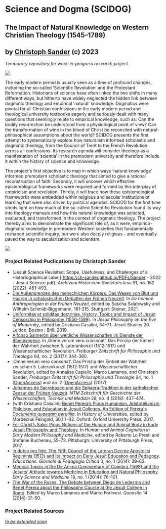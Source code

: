 # Science and Dogma (SCIDOG)
## The Impact of Natural Knowledge on Western Christian Theology (1545–1789)
## by [Christoph Sander](https://ch-sander.github.io/) (c) 2023

_Temporary repository for work-in-progress research project_


![](https://docs.google.com/drawings/d/e/2PACX-1vS8hiKovMuY1qZ3TkBK2Wcllf0Z28F-Lm7QLcFrYLcZctP7G48SXGwV6L8EDo--d4NQDep_c49QMKkq/pub?w=360&h=360)

The early modern period is usually seen as a time of profound changes, including the so-called ‘Scientific Revolution’ and the Protestant Reformation. Historians of science have often linked the two shifts in many different ways, but hitherto have widely neglected the hidden link between dogmatic theology and empirical ‘natural’ knowledge. Dogmatics were pivotal for all Christian confessions in the early modern period and theological university textbooks eagerly and seriously dealt with many questions that seemingly relate to empirical knowledge, such as: Can the bodily resurrection be understood from a physiological point of view? Can the transformation of wine in the blood of Christ be reconciled with natural-philosophical assumptions about the world? SCIDOG presents the first attempt to systematically explore how naturalism informed scholastic and dogmatic theology, from the Council of Trent to the French Revolution across all confessions. Its research agenda will consider theology as a manifestation of ‘scientia’ in the premodern university and therefore include it within the history of science and knowledge.

The project's first objective is to map in which ways ‘natural knowledge’ informed premodern scholastic theology that aimed to give a rational reconstruction of faith. Secondly, it will uncover which effective epistemological frameworks were required and formed by this interplay of empiricism and revelation. Thirdly, it will trace how these epistemological frameworks were embedded within religious and secular institutions of learning that were also driven by political agendas. SCIDOG for the first time sheds light on how much of the so-called Scientific Revolution found its way into theology manuals and how this natural knowledge was selected, evaluated, and transformed in the context of dogmatic theology. The project thereby aims to demonstrate the significant role of, as it were, empirico-dogmatic knowledge in premodern Western societies that fundamentally reshaped scientific inquiry, but were also deeply religious – and eventually paved the way to secularization and scientism. 



![](https://docs.google.com/drawings/d/e/2PACX-1vT25hK0FaRZIanJH109aJ8y-IivhI7kwpeIcAN2wkAYIZBap0v_bV0Fssd1Z7Iask1efYb9Ejpibm5G/pub?w=962&h=893)

### Project Related Puclications by Christoph Sander

* [Jesuit Science Revisited: Scope, Usefulness, and Challenges of a Historiographical Label](https://ch-sander.github.io/PDFs/Sander - 2022 - Jesuit Science.pdf). _Archivum Historicum Societatis Iesu_ 91, no. 182 (2022): 461–493.
* [Die Außengrenzen des menschlichen Körpers. Das Wesen von Blut und Haaren in scholastischen Debatten der Frühen Neuzeit](https://ch-sander.github.io/PDFs/Sander%20-%202021%20-%20Die%20Aussengrenzen%20des%20menschlichen%20Korpers.pdf). In _De homine. Anthropologien in der Frühen Neuzeit_, edited by Sascha Salatowsky and Wilhelm Schmidt‐Biggemann, 181-215. Stuttgart: Steiner, 2021.
* [Uniformitas et soliditas doctrinae. History, Topics and Impact of Jesuit Censorship in Philosophy (1550-1599)](https://ch-sander.github.io/PDFs/Sander%20-%202019%20-%20Uniformitas%20et%20soliditas%20doctrinae.pdf). In _Jesuit Philosophy on the Eve of Modernity_, edited by Cristiano Casalini, 34–71. Jesuit Studies 20. Leiden; Boston : Brill, 2019.
* [Alfonso Salmerón über weltliche Wissenschaften im Dienste der Bibelexegese](https://ch-sander.github.io/PDFs/Sander%20-%202017%20-%20Alfonso%20Salmeron.pdf). In ‚Omne verum vero consonat’. Das Prinzip der Einheit der Wahrheit zwischen 5. Laterankonzil (1512‐1517) und Wissenschaftlicher Revolution. _Freiburger Zeitschrift für Philosophie und Theologie_ 64, no. 2 (2017): 344-360.
* ‚Omne verum vero consonat’. Das Prinzip der Einheit der Wahrheit zwischen 5. Laterankonzil (1512‐1517) und Wissenschaftlicher Revolution, edited by Annalisa Capiello, Marco Lamanna, and Christoph Sander, _Freiburger Zeitschrift für Philosophie und Theologie_ 64, no. 1 ([OpenAccess](https://www.e-periodica.ch/digbib/view?pid=fzp-003%3A2017%3A64%3A%3A4)) and no. 2 ([OpenAccess](https://www.e-periodica.ch/digbib/view?pid=fzp-003%3A2017%3A64%3A%3A295)) (2017).
* [Johannes de Sacrobosco und die Sphaera-Tradition in der katholischen Zensur der Frühen Neuzeit](https://ch-sander.github.io/PDFs/Sander%20-%202018%20-%20Johannes%20de%20Sacrobosco.pdf). _NTM Zeitschrift für Geschichte der Wissenschaften, Technik und Medizin_ 26, no. 4 (2018): 437–474.
* (with Cristiano Casalini) [Benet Perera’s Pious Humanism. Aristotelianism, Philology, and Education in Jesuit Colleges. An Edition of Perera's _Documenta quaedam perutilia_](https://ch-sander.github.io/PDFs/Sander%20and%20Casalini%20-%202017%20-%20Benet%20Pereras%20Pious%20Humanism.pdf). In _History of Universities_, edited by Mordechai Feingold, 30,1:1–42. Oxford: Oxford University Press, 2017.
* [For Christ’s Sake: Pious Notions of the Human and Animal Body in Early Jesuit Philosophy and Theology](https://ch-sander.github.io/PDFs/Sander%20-%202017%20-%20For%20Christ%27s%20Sake.pdf). In _Human and Animal Cognition in Early Modern Philosophy and Medicine_, edited by Roberto Lo Presti and Stefanie Buchenau, 55–73. Pittsburgh: University of Pittsburgh Press, 2017.
* [In dubio pro fide. The Fifth Council of the Lateran Decree Apostolici Regiminis (1513) and Its Impact on Early Jesuit Education and Pedagogy](https://ch-sander.github.io/PDFs/Sander%20-%202014%20-%20In%20dubio%20pro%20fide.pdf). _Educazione. Giornale di Pedagogia Critica_ 3, no. 1 (2014): 39–62.
* [Medical Topics in the De Anima Commentary of Coimbra (1598) and the Jesuits’ Attitude towards Medicine in Education and Natural Philosophy](https://ch-sander.github.io/PDFs/Sander%20-%202014%20-%20Medical%20Topics.pdf). _Early Science and Medicine_ 19, no. 1 (2014): 76–101.
* [The War of the Roses. The Debate between Diego de Ledesma and Benet Perera about the Philosophy Course at the Jesuit College in Rome](https://ch-sander.github.io/PDFs/Sander%20-%202014%20-%20The%20War%20of%20the%20Roses.pdf). Edited by Marco Lamanna and Marco Forlivesi. _Quaestio_ 14 (2014): 31–50. 

### Project Related Sources

_[to be extended soon](https://api.zotero.org/groups/4929619/collections/UHPP9ERB/items/top?key=I6DnlyEKQcnCEagNxfDldORH&format=bib)_